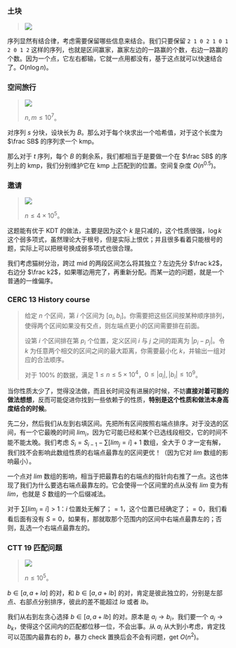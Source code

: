 ### 土块

> ![](./p25.png)

序列显然有结合律，考虑需要保留哪些信息来结合。我们只要保留 `2 1 0 2 1 0 1 2 0 1 2` 这样的序列，也就是区间赢家，赢家左边的一路赢的个数，右边一路赢的个数。因为一个点，它左右都输，它就一点用都没有，基于这点就可以快速结合了。$O(n\log n)$。

### 空间旅行

> ![](./p26.png)
>
> $n,m\le 10^7$。

对序列 $s$ 分块，设块长为 $B$。那么对于每个块求出一个哈希值，对于这个长度为 $\frac SB$ 的序列求一个 kmp。

那么对于 $t$ 序列，每个 $B$ 的剩余系，我们都相当于是要做一个在 $\frac SB$ 的序列上的 kmp，我们分别维护它在 kmp 上匹配到的位置。空间复杂度 $O\left(n^{0.5}\right)$。

### 邀请

> ![](./p27.png)
>
> $n\le 4\times 10^5$。

这题能有优于 KDT 的做法，主要是因为这个 $k$ 是只减的，这个性质很强，$\log k$ 这个弱多项式，虽然理论大于根号，但是实际上恨优；并且很多看着只能根号的题，实际上可以把根号换成弱多项式也很合理。

我们考虑猫树分治，跨过 mid 的两段区间怎么将其独立？左边先分 $\frac k2$，右边分 $\frac k2$，如果哪边用完了，再重新分配。而某一边的问题，就是一个普通的一维偏序。

### CERC 13 History course

> 给定 $n$ 个区间，第 $i$ 个区间为 $[a_i,b_i]$。你需要把这些区间按某种顺序排列，使得两个区间如果没有交点，则左端点更小的区间需要排在前面。
>
> 设第 $i$ 个区间排在第 $p_i$ 个位置，定义区间 $i$ 与 $j$ 之间的距离为 $|p_i-p_j|$。令 $k$ 为任意两个相交的区间之间的最大距离，你需要最小化 $k$，并输出一组对应的合法顺序。
>
> 对于 $100\%$ 的数据，满足 $1\leq n\leq 5\times 10^4$，$0\leq|a_i|,|b_i|\leq10^9$。

当你性质太少了，觉得没法做，而且长时间没有进展的时候，不妨**直接对着可能的做法想想**，反而可能促进你找到一些依赖于的性质，**特别是这个性质和做法本身高度结合的时候**。

先二分，然后我们从左到右填区间。先把所有区间按照右端点排序。对于没选的区间，有一个它最晚的时间 $lim_i$，因为它可能已经和某个已选线段相交，它的时间不能不能太晚。我们考虑 $S_i=S_{i-1}-\sum[lim_j=i]+1$ 数组，全大于 $0$ 才一定有解，我们找不会影响此数组性质的右端点最靠左的区间更优！（因为它对 $lim$ 数组的影响最小）。

一个点对 $lim$ 数组的影响，相当于把最靠右的右端点的指针向右推了一点。这也体现了我们为什么要选右端点最靠左的。它会使得一个区间里的点从没有 $lim$ 变为有 $lim$，也就是 $S$ 数组的一个后缀减法。

对于 $\sum [lim_j=i]>1$：$i$ 位置处无解了；$=1$，这个位置已经确定了；$=0$，我们看看后面有没有 $S=0$，如果有，那就取那个范围内的区间中右端点最靠左的；否则，乱选一个右端点最靠左的。

### CTT 19 匹配问题

> ![](./p28.png)
>
> $n\le 10^5$。

$b\in [a,a+la]$ 的对，和 $b\in [a,a+lb]$ 的对，肯定是彼此独立的，分别是左部点、右部点分别排序，彼此的差不能超过 $la$ 或者 $lb$。

我们从右到左贪心选择 $b\in[a,a+lb]$ 的对。原本是 $a_i\rightarrow b_i$，我们要一个 $a_i\rightarrow b_k$，使得这个区间内的匹配都位移一位，不会出事。从 $a_i$ 从大到小考虑，肯定找可以范围内最靠右的 $b$，暴力 check 置换后会不会有问题，get $O(n^2)$。

